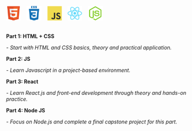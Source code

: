 <div>
  <img src="https://github.com/devicons/devicon/blob/master/icons/html5/html5-original.svg" title="HTML5" alt="HTML" width="40" height="40"/>&nbsp;&nbsp;&nbsp;
  <img src="https://github.com/devicons/devicon/blob/master/icons/css3/css3-plain-wordmark.svg"  title="CSS3" alt="CSS" width="40" height="40"/>&nbsp;&nbsp;&nbsp;
  <img src="https://github.com/devicons/devicon/blob/master/icons/javascript/javascript-original.svg" title="JavaScript" alt="JavaScript" width="40" height="40"/>&nbsp;&nbsp;&nbsp;
   <img src="https://github.com/devicons/devicon/blob/master/icons/react/react-original.svg" title="JavaScript" alt="JavaScript" width="40" height="40"/>&nbsp;&nbsp;&nbsp;
   <img src="https://github.com/devicons/devicon/blob/master/icons/nodejs/nodejs-original.svg" title="JavaScript" alt="JavaScript" width="40" height="40"/>&nbsp;&nbsp;&nbsp;
</div>
<br>


**Part 1: HTML + CSS** 
_<p> - Start with HTML and CSS basics, theory and practical application.</p>_

**Part 2: JS**
_<p> - Learn Javascript in a project-based environment.</p>_

**Part 3: React**
_<p> - Learn React.js and front-end development through theory and hands-on practice.</p>_

**Part 4: Node JS**
_<p> - Focus on Node.js and complete a final capstone project for this part.</p>_
